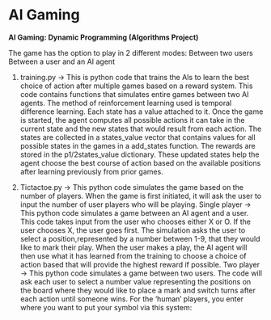# AI Gaming
**AI Gaming: Dynamic Programming (Algorithms Project)**

The game has the option to play in 2 different modes: 
Between two users
Between a user and an AI agent

1. training.py → This is python code that trains the AIs to learn the best choice of action after multiple games based on a reward system. This code contains functions that simulates entire games between two AI agents. The method of reinforcement learning used is temporal difference learning. Each state has a value attached to it. Once the game is started, the agent computes all possible actions it can take in the current state and the new states that would result from each action. The states are collected in a states_value vector that contains values for all possible states in the games in a add_states function. The rewards are stored in the p1/2states_value dictionary. These updated states help the agent choose the best course of action based on the available positions after learning previously from prior games.

2. Tictactoe.py → This python code simulates the game based on the number of players. When the game is first initiated, it will ask the user to input the number of user players who will be playing. 
Single player → This python code simulates a game between an AI agent and a user. This code takes input from the user who chooses either X or O. If the user chooses X, the user goes first. The simulation asks the user to select a position,represented by a number between 1-9, that they would like to mark their play. When the user makes a play, the AI agent will then use what it has learned from the training to choose a choice of action based that will provide the highest reward if possible. 
Two player → This python code simulates a game between two users. The code will ask each user to select a number value representing the positions on the board where they would like to place a mark and switch turns after each action until someone wins. 
For the ‘human’ players, you enter where you want to put your symbol via this system:

